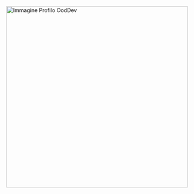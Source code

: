 <img src="https://ucd3454e6a8ace63e1b2be67c523.previews.dropboxusercontent.com/p/thumb/ACF2wztNsbXT2Y2HQIN5k01TsyA6BdqIlHvrnG8lj8Wkyo74t_4XiQA6CtFYjTMNUP6Fhixet0HiQbNdB49tE4kgLIY6ajxzGM7tLi5OS8T57rK3M3WYT3PuI-E8EvVV5lVjYeL7wQlCBrXZ5W3FYdR5ZccJCsC1G3QPzjy23Sfmk6YKwe4Pl527IEvxMCYA74zpdR9kQUd09jwARbyOcV5SmOCqy2M0ZjGQv9ksNL-zHm_4tA61XhMIg8xAP4fiI4RqDorXIJoDz1tqfCJVzaflNisn01jM597iX7hHR5OUQyatc0vTjxP9FwZdoYbeVwW3Dsf60t22gvTA6zSoPx7qj3fSbQzXFgdotm0vRLK90NbwUjKcIkuJcxbhyL7X_Y0/p.jpeg" alt="Immagine Profilo OodDev" height="480">



<!--
**OodDev/OodDev** is a ✨ _special_ ✨ repository because its `README.md` (this file) appears on your GitHub profile.

Here are some ideas to get you started:

- 🔭 I’m currently working on ...
- 🌱 I’m currently learning ...
- 👯 I’m looking to collaborate on ...
- 🤔 I’m looking for help with ...
- 💬 Ask me about ...
- 📫 How to reach me: ...
- 😄 Pronouns: ...
- ⚡ Fun fact: ...
-->


